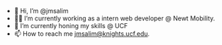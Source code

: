- 👋 Hi, I’m @jmsalim
- 🦎🛴 I’m currently working as a intern web developer @ Newt Mobility.
- 🌱 I’m currently honing my skills @ UCF
- 📫 How to reach me jmsalim@knights.ucf.edu.
